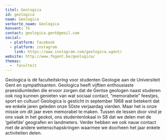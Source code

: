```yaml
---
titel: Geologica
id: geologica
naam: Geologica
verkorte_naam: Geologica
konvent: fk
contact: geologica.gent@gmail.com
social: 
  - platform: facebook
  - platform: instagram
    link: https://www.instagram.com/geologica.ugent/
website: http://www.fkgent.be/geologica/
themas:
  -  faculteit
---
```


Geologica is dé faculteitskring voor studenten Geologie aan de Universiteit Gent en sympathisanten. Geologica heeft vijftien enthousiaste praesidiumleden die ervoor zorgen dat de Gentse geologen naast studeren ook nog kunnen genieten van wat sociaal contact, “memorabele” feestjes, sport en cultuur! Geologica is gesticht in september 1968 wat betekent dat we enkele jaren geleden onze 50ste verjaardag vierden. Maar het is onze missie om dit jaar even memorabel te maken. Tussen de lessen door vind je ons vaak in het geokot, ons studentenlokaal in S8 dat we delen met de ‘geliefde’ geografen en landmeters. Verder hebben we ook nauw contact met de andere wetenschapskringen waarmee we doorheen het jaar enkele activiteiten delen.

